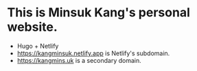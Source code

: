 # This is Minsuk Kang's personal website.

- Hugo + Netlify
- https://kangminsuk.netlify.app is Netlify's subdomain.
- https://kangmins.uk is a secondary domain.
